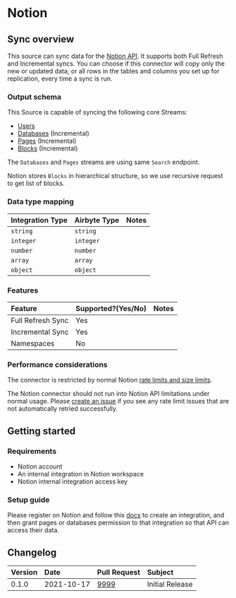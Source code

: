 # Notion

## Sync overview

This source can sync data for the [Notion API](https://developers.notion.com/reference/intro). It supports both Full Refresh and Incremental syncs. You can choose if this connector will copy only the new or updated data, or all rows in the tables and columns you set up for replication, every time a sync is run.

### Output schema

This Source is capable of syncing the following core Streams:

* [Users](https://developers.notion.com/reference/get-users)
* [Databases](https://developers.notion.com/reference/post-search) \(Incremental\)
* [Pages](https://developers.notion.com/reference/post-search) \(Incremental\)
* [Blocks](https://developers.notion.com/reference/get-block-children) \(Incremental\)

The `Databases` and `Pages` streams are using same `Search` endpoint.

Notion stores `Blocks` in hierarchical structure, so we use recursive request to get list of blocks.

### Data type mapping

| Integration Type | Airbyte Type | Notes |
| :--- | :--- | :--- |
| `string` | `string` |  |
| `integer` | `integer` |  |
| `number` | `number` |  |
| `array` | `array` |  |
| `object` | `object` |  |

### Features

| Feature | Supported?\(Yes/No\) | Notes |
| :--- | :--- | :--- |
| Full Refresh Sync | Yes |  |
| Incremental Sync | Yes |  |
| Namespaces | No |  |

### Performance considerations

The connector is restricted by normal Notion [rate limits and size limits](https://developers.notion.com/reference/errors#request-limits).

The Notion connector should not run into Notion API limitations under normal usage. Please [create an issue](https://github.com/airbytehq/airbyte/issues) if you see any rate limit issues that are not automatically retried successfully.

## Getting started

### Requirements

* Notion account
* An internal integration in Notion workspace
* Notion internal integration access key

### Setup guide

Please register on Notion and follow this [docs](https://developers.notion.com/docs#getting-started) to create an integration, and then grant pages or databases permission to that integration so that API can access their data.

## Changelog

| Version | Date | Pull Request | Subject |
| :--- | :--- | :--- | :--- |
| 0.1.0 | 2021-10-17 | [9999](https://github.com/airbytehq/airbyte/pull/9999) | Initial Release |



